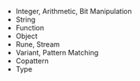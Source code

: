 - Integer, Arithmetic, Bit Manipulation
- String
- Function
- Object
- Rune, Stream
- Variant, Pattern Matching
- Copattern
- Type